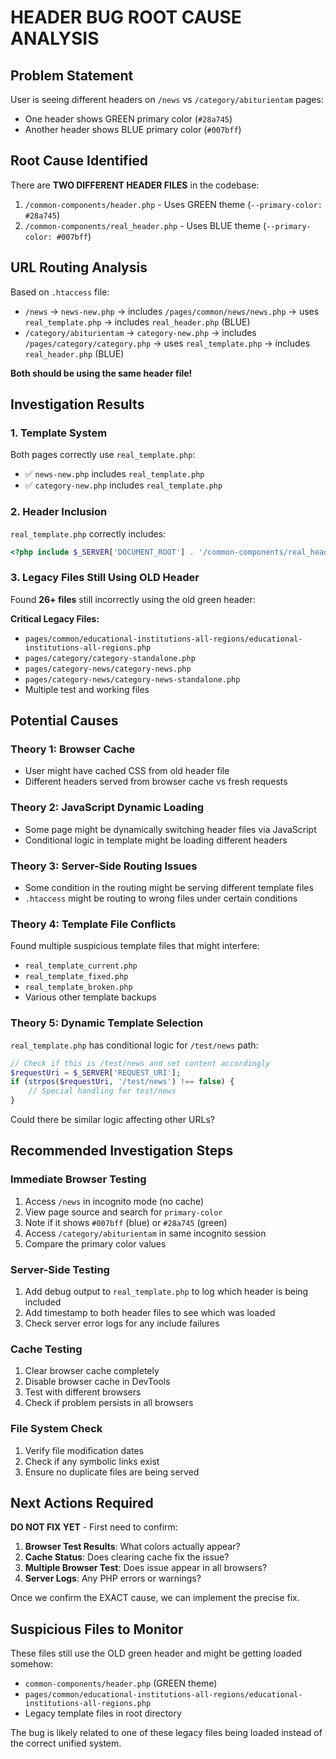 # HEADER BUG ROOT CAUSE ANALYSIS

## Problem Statement
User is seeing different headers on `/news` vs `/category/abiturientam` pages:
- One header shows GREEN primary color (`#28a745`)
- Another header shows BLUE primary color (`#007bff`) 

## Root Cause Identified

There are **TWO DIFFERENT HEADER FILES** in the codebase:

1. `/common-components/header.php` - Uses GREEN theme (`--primary-color: #28a745`)
2. `/common-components/real_header.php` - Uses BLUE theme (`--primary-color: #007bff`)

## URL Routing Analysis

Based on `.htaccess` file:
- `/news` → `news-new.php` → includes `/pages/common/news/news.php` → uses `real_template.php` → includes `real_header.php` (BLUE)
- `/category/abiturientam` → `category-new.php` → includes `/pages/category/category.php` → uses `real_template.php` → includes `real_header.php` (BLUE)

**Both should be using the same header file!**

## Investigation Results

### 1. Template System
Both pages correctly use `real_template.php`:
- ✅ `news-new.php` includes `real_template.php`
- ✅ `category-new.php` includes `real_template.php`

### 2. Header Inclusion
`real_template.php` correctly includes:
```php
<?php include $_SERVER['DOCUMENT_ROOT'] . '/common-components/real_header.php'; ?>
```

### 3. Legacy Files Still Using OLD Header
Found **26+ files** still incorrectly using the old green header:

**Critical Legacy Files:**
- `pages/common/educational-institutions-all-regions/educational-institutions-all-regions.php`
- `pages/category/category-standalone.php` 
- `pages/category-news/category-news.php`
- `pages/category-news/category-news-standalone.php`
- Multiple test and working files

## Potential Causes

### Theory 1: Browser Cache
- User might have cached CSS from old header file
- Different headers served from browser cache vs fresh requests

### Theory 2: JavaScript Dynamic Loading
- Some page might be dynamically switching header files via JavaScript
- Conditional logic in template might be loading different headers

### Theory 3: Server-Side Routing Issues  
- Some condition in the routing might be serving different template files
- `.htaccess` might be routing to wrong files under certain conditions

### Theory 4: Template File Conflicts
Found multiple suspicious template files that might interfere:
- `real_template_current.php`
- `real_template_fixed.php` 
- `real_template_broken.php`
- Various other template backups

### Theory 5: Dynamic Template Selection
`real_template.php` has conditional logic for `/test/news` path:
```php
// Check if this is /test/news and set content accordingly
$requestUri = $_SERVER['REQUEST_URI'];
if (strpos($requestUri, '/test/news') !== false) {
    // Special handling for test/news
}
```

Could there be similar logic affecting other URLs?

## Recommended Investigation Steps

### Immediate Browser Testing
1. Access `/news` in incognito mode (no cache)
2. View page source and search for `primary-color`
3. Note if it shows `#007bff` (blue) or `#28a745` (green)
4. Access `/category/abiturientam` in same incognito session
5. Compare the primary color values

### Server-Side Testing  
1. Add debug output to `real_template.php` to log which header is being included
2. Add timestamp to both header files to see which was loaded
3. Check server error logs for any include failures

### Cache Testing
1. Clear browser cache completely
2. Disable browser cache in DevTools
3. Test with different browsers
4. Check if problem persists in all browsers

### File System Check
1. Verify file modification dates
2. Check if any symbolic links exist
3. Ensure no duplicate files are being served

## Next Actions Required

**DO NOT FIX YET** - First need to confirm:

1. **Browser Test Results**: What colors actually appear?
2. **Cache Status**: Does clearing cache fix the issue?
3. **Multiple Browser Test**: Does issue appear in all browsers?
4. **Server Logs**: Any PHP errors or warnings?

Once we confirm the EXACT cause, we can implement the precise fix.

## Suspicious Files to Monitor

These files still use the OLD green header and might be getting loaded somehow:
- `common-components/header.php` (GREEN theme)
- `pages/common/educational-institutions-all-regions/educational-institutions-all-regions.php`
- Legacy template files in root directory

The bug is likely related to one of these legacy files being loaded instead of the correct unified system.